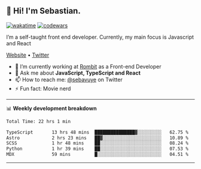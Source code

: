 ## 👋 Hi! I'm Sebastian.

[![wakatime](https://wakatime.com/badge/user/df0036c6-328a-4a39-be9b-e49417ed22a1.svg)](https://wakatime.com/@df0036c6-328a-4a39-be9b-e49417ed22a1)
[![codewars](https://www.codewars.com/users/sebavuye/badges/small)](https://www.codewars.com/users/sebavuye)

I’m a self-taught front end developer. Currently, my main focus is Javascript and React

[Website](https://sebastianvuye.be) • [Twitter](https://twitter.com/sebavuye)

- 🔭 I’m currently working at [Rombit](https://rombit.com/) as a Front-end Developer
- 💬 Ask me about **JavaScript, TypeScript and React**
- 📫 How to reach me: [@sebavuye](https://twitter.com/sebavuye) on Twitter
- ⚡ Fun fact: Movie nerd

-------

📊 **Weekly development breakdown**

<!--START_SECTION:waka-->

```txt
Total Time: 22 hrs 1 min

TypeScript       13 hrs 48 mins  ███████████████▓░░░░░░░░░   62.75 %
Astro            2 hrs 23 mins   ██▓░░░░░░░░░░░░░░░░░░░░░░   10.89 %
SCSS             1 hr 48 mins    ██░░░░░░░░░░░░░░░░░░░░░░░   08.24 %
Python           1 hr 39 mins    ██░░░░░░░░░░░░░░░░░░░░░░░   07.53 %
MDX              59 mins         █░░░░░░░░░░░░░░░░░░░░░░░░   04.51 %
```

<!--END_SECTION:waka-->
-------
